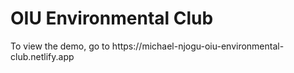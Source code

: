 <h1>OIU Environmental Club</h1>

<p>To view the demo, go to https://michael-njogu-oiu-environmental-club.netlify.app</p>